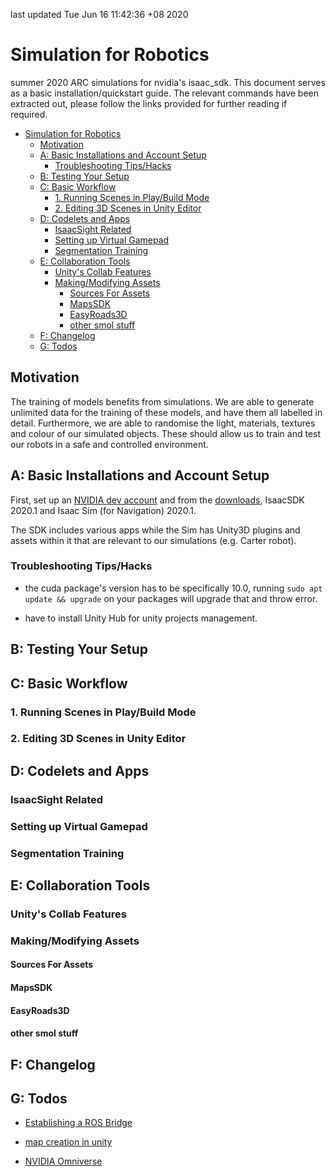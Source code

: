 last updated Tue Jun 16 11:42:36 +08 2020

# Simulation for Robotics
summer 2020 ARC simulations for nvidia's isaac_sdk. This document serves as a basic installation/quickstart guide.
The relevant commands have been extracted out, please follow the links provided for further reading if required.

- [Simulation for Robotics](#simulation-for-robotics)
  - [Motivation](#motivation)
  - [A: Basic Installations and Account Setup](#a-basic-installations-and-account-setup)
    - [Troubleshooting Tips/Hacks](#troubleshooting-tipshacks)
  - [B: Testing Your Setup](#b-testing-your-setup)
  - [C: Basic Workflow](#c-basic-workflow)
    - [1. Running Scenes in Play/Build Mode](#1-running-scenes-in-playbuild-mode)
    - [2. Editing 3D Scenes in Unity Editor](#2-editing-3d-scenes-in-unity-editor)
  - [D: Codelets and Apps](#d-codelets-and-apps)
    - [IsaacSight Related](#isaacsight-related)
    - [Setting up Virtual Gamepad](#setting-up-virtual-gamepad)
    - [Segmentation Training](#segmentation-training)
  - [E: Collaboration Tools](#e-collaboration-tools)
    - [Unity's Collab Features](#unitys-collab-features)
    - [Making/Modifying Assets](#makingmodifying-assets)
      - [Sources For Assets](#sources-for-assets)
      - [MapsSDK](#mapssdk)
      - [EasyRoads3D](#easyroads3d)
      - [other smol stuff](#other-smol-stuff)
  - [F: Changelog](#f-changelog)
  - [G: Todos](#g-todos)



## Motivation

The training of models benefits from simulations. We are able to generate unlimited data for the training of these models,
and have them all labelled in detail. Furthermore, we are able to randomise the light, materials, textures and colour of
our simulated objects. These should allow us to train and test our robots in a safe and controlled environment.


## A: Basic Installations and Account Setup

First, set up an [NVIDIA dev account](https://developer.nvidia.com/developer-program) and from the [downloads](https://developer.nvidia.com/isaac/downloads), IsaacSDK 2020.1 and Isaac Sim (for Navigation) 2020.1. 

The SDK includes various apps while the Sim has Unity3D plugins and assets within it that are relevant to our simulations (e.g. Carter robot).


### Troubleshooting Tips/Hacks
- the cuda package's version has to be specifically 10.0, running `sudo apt update && upgrade` on your packages will upgrade that and throw error.

- have to install Unity Hub for unity projects management.

## B: Testing Your Setup

## C: Basic Workflow

### 1. Running Scenes in Play/Build Mode

### 2. Editing 3D Scenes in Unity Editor

## D: Codelets and Apps

### IsaacSight Related

### Setting up Virtual Gamepad

### Segmentation Training

## E: Collaboration Tools 

### Unity's Collab Features

### Making/Modifying Assets 

#### Sources For Assets

#### MapsSDK

#### EasyRoads3D

#### other smol stuff

## F: Changelog

## G: Todos

* [Establishing a ROS Bridge](https://docs.nvidia.com/isaac/isaac/packages/ros_bridge/doc/ros_bridge.html)

* [map creation in unity](https://docs.mapbox.com/help/tutorials/create-a-map-in-unity/)

* [NVIDIA Omniverse](https://developer.nvidia.com/nvidia-omniverse-platform)

